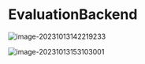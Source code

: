 # EvaluationBackend

![image-20231013142219233](C:\Users\84579\AppData\Roaming\Typora\typora-user-images\image-20231013142219233.png)

![image-20231013153103001](C:\Users\84579\AppData\Roaming\Typora\typora-user-images\image-20231013153103001.png)
